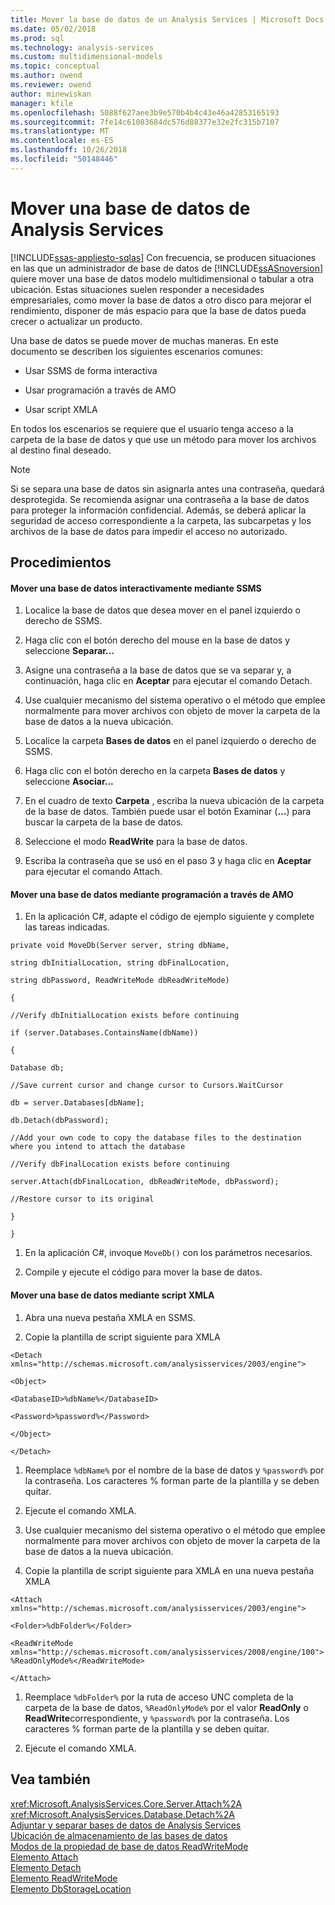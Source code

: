```yaml
---
title: Mover la base de datos de un Analysis Services | Microsoft Docs
ms.date: 05/02/2018
ms.prod: sql
ms.technology: analysis-services
ms.custom: multidimensional-models
ms.topic: conceptual
ms.author: owend
ms.reviewer: owend
author: minewiskan
manager: kfile
ms.openlocfilehash: 5088f627aee3b9e570b4b4c43e46a42853165193
ms.sourcegitcommit: 7fe14c61083684dc576d88377e32e2fc315b7107
ms.translationtype: MT
ms.contentlocale: es-ES
ms.lasthandoff: 10/26/2018
ms.locfileid: "50148446"
---
```

# <a name="move-an-analysis-services-database"></a>Mover una base de datos de Analysis Services
[!INCLUDE[ssas-appliesto-sqlas](../../includes/ssas-appliesto-sqlas.md)]
  Con frecuencia, se producen situaciones en las que un administrador de base de datos de [!INCLUDE[ssASnoversion](../../includes/ssasnoversion-md.md)] quiere mover una base de datos modelo multidimensional o tabular a otra ubicación. Estas situaciones suelen responder a necesidades empresariales, como mover la base de datos a otro disco para mejorar el rendimiento, disponer de más espacio para que la base de datos pueda crecer o actualizar un producto.  
  
 Una base de datos se puede mover de muchas maneras. En este documento se describen los siguientes escenarios comunes:  
  
-   Usar SSMS de forma interactiva  
  
-   Usar programación a través de AMO  
  
-   Usar script XMLA  
  
 En todos los escenarios se requiere que el usuario tenga acceso a la carpeta de la base de datos y que use un método para mover los archivos al destino final deseado.  
  
> [!NOTE]  
>  Si se separa una base de datos sin asignarla antes una contraseña, quedará desprotegida. Se recomienda asignar una contraseña a la base de datos para proteger la información confidencial. Además, se deberá aplicar la seguridad de acceso correspondiente a la carpeta, las subcarpetas y los archivos de la base de datos para impedir el acceso no autorizado.  
  
## <a name="procedures"></a>Procedimientos  
  
#### <a name="moving-a-database-interactively-using-ssms"></a>Mover una base de datos interactivamente mediante SSMS  
  
1.  Localice la base de datos que desea mover en el panel izquierdo o derecho de SSMS.  
  
2.  Haga clic con el botón derecho del mouse en la base de datos y seleccione **Separar…**  
  
3.  Asigne una contraseña a la base de datos que se va separar y, a continuación, haga clic en **Aceptar** para ejecutar el comando Detach.  
  
4.  Use cualquier mecanismo del sistema operativo o el método que emplee normalmente para mover archivos con objeto de mover la carpeta de la base de datos a la nueva ubicación.  
  
5.  Localice la carpeta **Bases de datos** en el panel izquierdo o derecho de SSMS.  
  
6.  Haga clic con el botón derecho en la carpeta **Bases de datos** y seleccione **Asociar…**  
  
7.  En el cuadro de texto **Carpeta** , escriba la nueva ubicación de la carpeta de la base de datos. También puede usar el botón Examinar (**…**) para buscar la carpeta de la base de datos.  
  
8.  Seleccione el modo **ReadWrite** para la base de datos.  
  
9. Escriba la contraseña que se usó en el paso 3 y haga clic en **Aceptar** para ejecutar el comando Attach.  
  
#### <a name="moving-a-database-programmatically-using-amo"></a>Mover una base de datos mediante programación a través de AMO  
  
1.  En la aplicación C#, adapte el código de ejemplo siguiente y complete las tareas indicadas.  
  
 `private void MoveDb(Server server, string dbName,`  
  
 `string dbInitialLocation, string dbFinalLocation,`  
  
 `string dbPassword, ReadWriteMode dbReadWriteMode)`  
  
 `{`  
  
 `//Verify dbInitialLocation exists before continuing`  
  
 `if (server.Databases.ContainsName(dbName))`  
  
 `{`  
  
 `Database db;`  
  
 `//Save current cursor and change cursor to Cursors.WaitCursor`  
  
 `db = server.Databases[dbName];`  
  
 `db.Detach(dbPassword);`  
  
 `//Add your own code to copy the database files to the destination where you intend to attach the database`  
  
 `//Verify dbFinalLocation exists before continuing`  
  
 `server.Attach(dbFinalLocation, dbReadWriteMode, dbPassword);`  
  
 `//Restore cursor to its original`  
  
 `}`  
  
 `}`  
  
1.  En la aplicación C#, invoque `MoveDb()` con los parámetros necesarios.  
  
2.  Compile y ejecute el código para mover la base de datos.  
  
#### <a name="moving-a-database-by-script-using-xmla"></a>Mover una base de datos mediante script XMLA  
  
1.  Abra una nueva pestaña XMLA en SSMS.  
  
2.  Copie la plantilla de script siguiente para XMLA  
  
 `<Detach xmlns="http://schemas.microsoft.com/analysisservices/2003/engine">`  
  
 `<Object>`  
  
 `<DatabaseID>%dbName%</DatabaseID>`  
  
 `<Password>%password%</Password>`  
  
 `</Object>`  
  
 `</Detach>`  
  
1.  Reemplace `%dbName%` por el nombre de la base de datos y `%password%` por la contraseña. Los caracteres % forman parte de la plantilla y se deben quitar.  
  
2.  Ejecute el comando XMLA.  
  
3.  Use cualquier mecanismo del sistema operativo o el método que emplee normalmente para mover archivos con objeto de mover la carpeta de la base de datos a la nueva ubicación.  
  
4.  Copie la plantilla de script siguiente para XMLA en una nueva pestaña XMLA  
  
 `<Attach xmlns="http://schemas.microsoft.com/analysisservices/2003/engine">`  
  
 `<Folder>%dbFolder%</Folder>`  
  
 `<ReadWriteMode xmlns="http://schemas.microsoft.com/analysisservices/2008/engine/100">%ReadOnlyMode%</ReadWriteMode>`  
  
 `</Attach>`  
  
1.  Reemplace `%dbFolder%` por la ruta de acceso UNC completa de la carpeta de la base de datos, `%ReadOnlyMode%` por el valor **ReadOnly** o **ReadWrite**correspondiente, y `%password%` por la contraseña. Los caracteres % forman parte de la plantilla y se deben quitar.  
  
2.  Ejecute el comando XMLA.  
  
## <a name="see-also"></a>Vea también  
 <xref:Microsoft.AnalysisServices.Core.Server.Attach%2A>   
 <xref:Microsoft.AnalysisServices.Database.Detach%2A>   
 [Adjuntar y separar bases de datos de Analysis Services](../../analysis-services/multidimensional-models/attach-and-detach-analysis-services-databases.md)   
 [Ubicación de almacenamiento de las bases de datos](../../analysis-services/multidimensional-models/database-storage-location.md)   
 [Modos de la propiedad de base de datos ReadWriteMode](../../analysis-services/multidimensional-models/database-readwritemodes.md)   
 [Elemento Attach](https://docs.microsoft.com/bi-reference/xmla/xml-elements-commands/attach-element)   
 [Elemento Detach](https://docs.microsoft.com/bi-reference/xmla/xml-elements-commands/detach-element)   
 [Elemento ReadWriteMode](https://docs.microsoft.com/bi-reference/xmla/xml-elements-properties/readwritemode-element)   
 [Elemento DbStorageLocation](https://docs.microsoft.com/bi-reference/xmla/xml-elements-properties/dbstoragelocation-element)  
  
  
